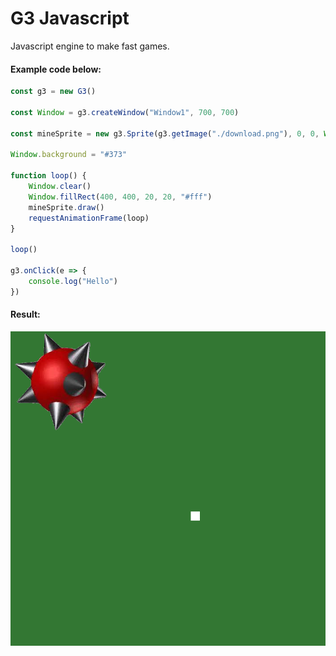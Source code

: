 # G3 Javascript
Javascript engine to make fast games. 
#### Example code below:
```js
const g3 = new G3()

const Window = g3.createWindow("Window1", 700, 700)

const mineSprite = new g3.Sprite(g3.getImage("./download.png"), 0, 0, Window.context)

Window.background = "#373"

function loop() {
    Window.clear()
    Window.fillRect(400, 400, 20, 20, "#fff")
    mineSprite.draw()
    requestAnimationFrame(loop)
}

loop()

g3.onClick(e => {
    console.log("Hello")
})
```
#### Result:

![Preview image](./assets/preview.png)
